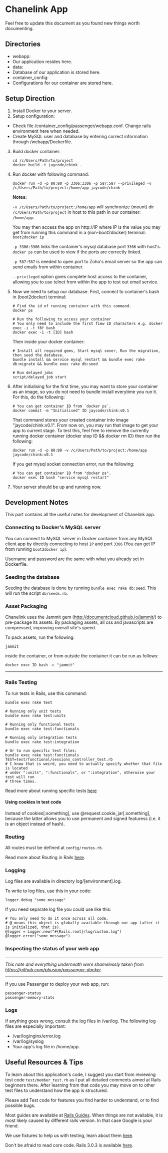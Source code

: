# Chanelink App

Feel free to update this document as you found new things worth documenting.

## Directories
- webapp:
 - Our application resides here.
- data:
 - Database of our application is stored here.
- container_config:
 - Configurations for our container are stored here.

## Setup Direction

1. Install Docker to your server.
2. Setup configuration:
 - Check file /container_config/passenger/webapp.conf. Change rails environment here when needed.
 - Create MySQL user and database by entering correct information through /webapp/Dockerfile.
3. Build docker container:
    ```
    cd /c/Users/Path/to/project
    docker build -t jaycode/chink .
    ```
4. Run docker with following command:
    ```
    docker run -d -p 80:80 -p 3306:3306 -p 587:587 --privileged -v /c/Users/Path/to/project:/home/app jaycode/chink
    ```

    **Notes:**

    `-v /c/Users/Path/to/project:/home/app` will synchronize (mount) dir `/c/Users/Path/to/project` in host to this path in our container: `/home/app`.

    You may then access the app on http://IP where IP is the value you may get from running this command in a (non-boot2docker) terminal: `boot2docker ip`

    `-p 3306:3306` links the container's mysql database port `3306` with host's. `docker ps` can be used to view if the ports are correctly linked.
    
    `-p 587:587` is needed to open port to Zoho's email server so the app can send emails from within container.
    
    `--privileged` option gives complete host access to the container, allowing you to use telnet from within the app to test out email service.

5. Now we need to setup our database. First, connect to container's bash in (boot2docker) terminal:

    ```
    # Find the id of running container with this command.
    docker ps
    
    # Run the following to access your container
    # You only need to include the first fiew ID characters e.g. docker exec -i -t f8f bash
    docker exec -i -t [ID] bash
    ```

    Then inside your docker container:
    ```
    # Install all required gems, Start mysql sever, Run the migration, then seed the database.
    bundle install && service mysql restart && bundle exec rake db:migrate && bundle exec rake db:seed

    # Run delayed jobs
    script/delayed_job start
    ```
6. After initialising for the first time, you may want to store your container as an image,
so you do not need to bundle install everytime you run it. For this, do the following:
    ```
    # You can get container ID from `docker ps`.
    docker commit -m "Initialised" ID jaycode/chink:v0.1
    ```

    That command stores your created container into image "jaycode/chink:v0.1". From now on,
    you may run that image to get your app to current stage. To test this, feel free to remove
    the currently running docker container (docker stop ID && docker rm ID) then run the following:
    ```
    docker run -d -p 80:80 -v /c/Users/Path/to/project:/home/app jaycode/chink:v0.1
    ```

    If you get mysql socket connection error, run the following:
    ```
    # You can get container ID from "docker ps".
    docker exec ID bash "service mysql restart"
    ```

7. Your server should be up and running now.



## Development Notes

This part contains all the useful notes for development of Chanelink app.

### Connecting to Docker's MySQL server

You can connect to MySQL server in Docker container from any MySQL client app by directly
connecting to host `IP` and port `3306` (You can get IP from running `boot2docker ip`).

Username and password are the same with what you already set in Dockerfile.

### Seeding the database

Seeding the database is done by running `bundle exec rake db:seed`. This will run the script
`db/seeds.rb`.

### Asset Packaging

Chanelink uses the Jammit gem (http://documentcloud.github.io/jammit/) to pre-package its assets.
By packaging assets, all css and javascripts are compressed, improving overall site's speed.

To pack assets, run the following:

```
jammit
```

inside the container, or from outside the container it can be run as follows:
```
docker exec ID bash -c "jammit"
```
---

### Rails Testing

To run tests in Rails, use this command:

```
bundle exec rake test

# Running only unit tests
bundle exec rake test:units

# Running only functional tests
bundle exec rake test:functionals

# Running only integration tests
bundle exec rake test:integration

# Or to run specific test files:
bundle exec rake test:functionals TEST=test/functional/sessions_controller_test.rb
# I know that is weird, you need to actually specify whether that file is located
# under ":units", ":functionals", or ":integration", otherwise your test will run
# three times.
```

Read more about running specific tests [here](http://flavio.castelli.name/2010/05/28/rails_execute_single_test/)

#### Using cookies in test code

Instead of cookies[:something], use @request.cookie_jar[:something], because the latter allows you
to use permanent and signed featuress (i.e. it is an object instead of hash).

### Routing

All routes must be defined at `config/routes.rb`.

Read more about Routing in Rails [here](http://guides.rubyonrails.org/v3.2.21/routing.html).

### Logging

Log files are available in directory log/[environment].log.

To write to log files, use this in your code:

```
logger.debug "some message"
```

If you need separate log file you could use like this:

```
# You only need to do it once across all code.
# @ means this object is globally available through our app (after it is initialized, that is).
@logger = Logger.new("#{Rails.root}/log/custom.log")
@logger.error("some message")
```

### Inspecting the status of your web app

---
*This note and everything underneath were shamelessly taken from https://github.com/phusion/passenger-docker.*

---

If you use Passenger to deploy your web app, run:
```
passenger-status
passenger-memory-stats
```

### Logs
If anything goes wrong, consult the log files in /var/log. The following log files are especially important:

- /var/log/nginx/error.log
- /var/log/syslog
- Your app's log file in /home/app.


## Useful Resources & Tips

To learn about this application's code, I suggest you start from reviewing test code `test/member_test.rb` as I put all 
detailed comments aimed at Rails beginners there. After learning from that code you may move on to other test files to
understand how the app is structured.

Please add Test code for features you find harder to understand, or to find possible bugs.

Most guides are available at [Rails Guides](http://guides.rubyonrails.org/v3.2.21/). When things are not available, it is most likely
caused by different rails version. In that case Google is your friend.

We use fixtures to help us with testing, learn about them [here](http://api.rubyonrails.org/classes/ActiveRecord/FixtureSet.html).

Don't be afraid to read core code. Rails 3.0.3 is available [here](https://github.com/rails/rails/tree/3-0-stable).